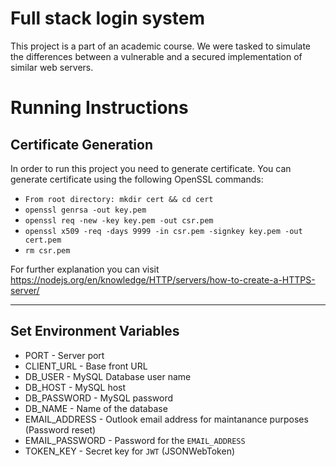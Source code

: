 # Full stack login system

This project is a part of an academic course.
We were tasked to simulate the differences between a vulnerable and a secured implementation of similar web servers.

# Running Instructions

## Certificate Generation

In order to run this project you need to generate certificate.
You can generate certificate using the following OpenSSL commands:

- `From root directory: mkdir cert && cd cert`
- `openssl genrsa -out key.pem`
- `openssl req -new -key key.pem -out csr.pem`
- `openssl x509 -req -days 9999 -in csr.pem -signkey key.pem -out cert.pem`
- `rm csr.pem`

For further explanation you can visit https://nodejs.org/en/knowledge/HTTP/servers/how-to-create-a-HTTPS-server/

---

## Set Environment Variables

- PORT - Server port
- CLIENT_URL - Base front URL
- DB_USER - MySQL Database user name
- DB_HOST - MySQL host
- DB_PASSWORD - MySQL password
- DB_NAME - Name of the database
- EMAIL_ADDRESS - Outlook email address for maintanance purposes (Password reset)
- EMAIL_PASSWORD - Password for the `EMAIL_ADDRESS`
- TOKEN_KEY - Secret key for `JWT` (JSONWebToken)
